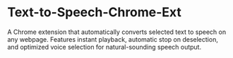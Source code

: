 # Text-to-Speech-Chrome-Ext
A Chrome extension that automatically converts selected text to speech on any webpage. Features instant playback, automatic stop on deselection, and optimized voice selection for natural-sounding speech output.
